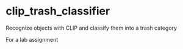 # clip_trash_classifier
Recognize objects with CLIP and classify them into a trash category

For a lab assignment
